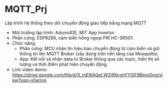 # MQTT_Prj
Lập trình hệ thống theo dõi chuyển động giao tiếp bằng mạng MQTT
  - Môi trường lập trình: AduinoIDE, MIT App Invertor.
  - Phần cứng: ESP8266, cảm biến hồng ngoại PIR HC-SR501.
  - Chức năng:
      - Phần cứng: MCU nhận tín hiệu báo chuyển động từ cảm biến và gửi thông tin lên MQTT Broker (xây dựng trên nền tảng của Mosquitto).
      - App: Kết nối và nhận data từ Broker thông qua các topic, hiển thị số lượng và thời điểm phát hiện chuyển động.
  - Link video demo: https://drive.google.com/file/d/1l_mE9iAQeLW2if9jcgnYYISF8BpjoGog/view?usp=sharing
